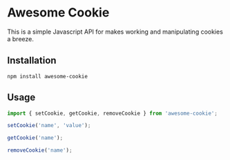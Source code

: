 # Awesome Cookie

This is a simple Javascript API for makes working and manipulating cookies a breeze.

## Installation
```
npm install awesome-cookie
```
## Usage

```javascript
import { setCookie, getCookie, removeCookie } from 'awesome-cookie';

setCookie('name', 'value');

getCookie('name');

removeCookie('name');
```

